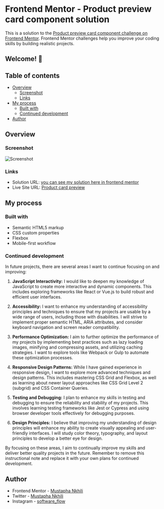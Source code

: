 # Frontend Mentor - Product preview card component solution

This is a solution to the [Product preview card component challenge on Frontend Mentor](https://www.frontendmentor.io/challenges/product-preview-card-component-GO7UmttRfa). Frontend Mentor challenges help you improve your coding skills by building realistic projects. 

## Welcome! 👋 

## Table of contents

- [Overview](#overview)
  - [Screenshot](#screenshot)
  - [Links](#Links)
- [My process](#my-process)
  - [Built with](#built-with)
  - [Continued development](#continued-development)
- [Author](#author)

## Overview

### Screenshot

![Screenshot](https://github.com/Mustapha-Nkhili/product-preview-card-component/assets/127800851/d80f8ae7-fe17-44fb-99b2-02d0a0222ff7)

### Links

- Solution URL: [you can see my solution here in frontend mentor](https://www.frontendmentor.io/solutions/responsive-product-card-component-using-flexbox-p0A8VGXGKJ)
- Live Site URL: [Product card preview](https://productpreviewcard-component.netlify.app)

## My process

### Built with

- Semantic HTML5 markup
- CSS custom properties
- Flexbox
- Mobile-first workflow

### Continued development

In future projects, there are several areas I want to continue focusing on and improving:

1. **JavaScript Interactivity:** I would like to deepen my knowledge of JavaScript to create more interactive and dynamic components. This includes exploring frameworks like React or Vue.js to build robust and efficient user interfaces.

1. **Accessibility:** I want to enhance my understanding of accessibility principles and techniques to ensure that my projects are usable by a wide range of users, including those with disabilities. I will strive to implement proper semantic HTML, ARIA attributes, and consider keyboard navigation and screen reader compatibility.

1. **Performance Optimization:** I aim to further optimize the performance of my projects by implementing best practices such as lazy loading images, minifying and compressing assets, and utilizing caching strategies. I want to explore tools like Webpack or Gulp to automate these optimization processes.

1. **Responsive Design Patterns:** While I have gained experience in responsive design, I want to explore more advanced techniques and design patterns. This includes mastering CSS Grid and Flexbox, as well as learning about newer layout approaches like CSS Grid Level 2 (subgrid) and CSS Container Queries.

1. **Testing and Debugging:** I plan to enhance my skills in testing and debugging to ensure the reliability and stability of my projects. This involves learning testing frameworks like Jest or Cypress and using browser developer tools effectively for debugging purposes.

1. **Design Principles:** I believe that improving my understanding of design principles will enhance my ability to create visually appealing and user-friendly interfaces. I will study color theory, typography, and layout principles to develop a better eye for design.

By focusing on these areas, I aim to continually improve my skills and deliver better quality projects in the future. Remember to remove this instructional note and replace it with your own plans for continued development.

## Author

- Frontend Mentor - [Mustapha Nkhili](https://www.frontendmentor.io/profile/Mustapha-Nkhili)
- Twitter - [Mustapha Nkhili](https://www.twitter.com/Mustapha_nkhili)
- Instagram - [software_flow](https://www.instagram.com/software_flow/)

